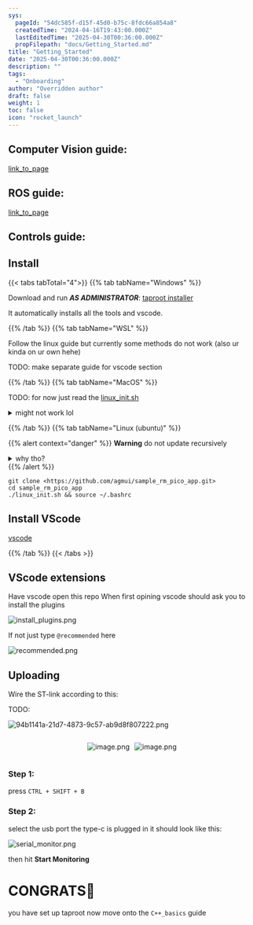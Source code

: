 ```yaml
---
sys:
  pageId: "54dc585f-d15f-45d0-b75c-8fdc66a854a8"
  createdTime: "2024-04-16T19:43:00.000Z"
  lastEditedTime: "2025-04-30T00:36:00.000Z"
  propFilepath: "docs/Getting_Started.md"
title: "Getting_Started"
date: "2025-04-30T00:36:00.000Z"
description: ""
tags:
  - "Onboarding"
author: "Overridden author"
draft: false
weight: 1
toc: false
icon: "rocket_launch"
---
```


## Computer Vision guide:

[link_to_page](86d45bc0-388b-4d26-8848-44f255f73d0e)

## ROS guide:

[link_to_page](3c76c1de-ec8f-46d6-8b0a-294005edc2d5)

## Controls guide:

## Install

{{< tabs tabTotal="4">}}
{{% tab tabName="Windows" %}}

Download and run _**AS ADMINISTRATOR**_: [taproot installer](https://github.com/Thornbots/TeachingFreshies/releases/tag/1.0)

It automatically installs all the tools and vscode.

{{% /tab %}}
{{% tab tabName="WSL" %}}

Follow the linux guide but currently some methods do not work (also ur kinda on ur own hehe)

TODO: make separate guide for vscode section

{{% /tab %}}
{{% tab tabName="MacOS" %}}

TODO: for now just read the [linux_init.sh](https://github.com/agmui/sample_rm_pico_app/blob/main/linux_init.sh)

<details>
<summary>might not work lol</summary>

`brew install libusb pkg-config`

Next install: [vscode](https://code.visualstudio.com/Download)

</details>

{{% /tab %}}
{{% tab tabName="Linux (ubuntu)" %}}

{{% alert context="danger" %}}
**Warning** do not update recursively
<details>
<summary>why tho?</summary>
There are some submodules that may go on for a while (like tinyusb) and I highly
recommend you don't need to get them.
If you want to see what submodules I update just look in `linux_init.sh`
</details>
{{% /alert %}}

```shell
git clone <https://github.com/agmui/sample_rm_pico_app.git>
cd sample_rm_pico_app
./linux_init.sh && source ~/.bashrc
```

## Install VScode

[vscode](https://code.visualstudio.com/Download)

{{% /tab %}}
{{< /tabs >}}

## VScode extensions

Have vscode open this repo
When first opining vscode should ask you to install the plugins

![install_plugins.png](https://prod-files-secure.s3.us-west-2.amazonaws.com/d518164a-d88e-44d1-a4ee-3adb3bd8bce0/89bd30f0-1825-4e77-867b-0a41ce370880/install_plugins.png?X-Amz-Algorithm=AWS4-HMAC-SHA256&X-Amz-Content-Sha256=UNSIGNED-PAYLOAD&X-Amz-Credential=ASIAZI2LB4664RLQJNWM%2F20250805%2Fus-west-2%2Fs3%2Faws4_request&X-Amz-Date=20250805T081400Z&X-Amz-Expires=3600&X-Amz-Security-Token=IQoJb3JpZ2luX2VjEB8aCXVzLXdlc3QtMiJGMEQCIC5UPpKPLUgx3NEu8m%2BbtEMK%2FcBy1QODIDfPFFBHZs9mAiAJh4jWdxODenqS3KA%2BTxzzU0N%2FK7eyh9BVssdEHAw3qCr%2FAwhYEAAaDDYzNzQyMzE4MzgwNSIM04%2BmQ3o6P2GMOGvfKtwDL9feE18Oyxw8TkLPDbqNX87Qivs8sHfZqf6Fs9mLNwphqp3uhutHspzrjg2robxK6a1WFsMbwRHonQo80bEd5ktDqReMrehQ6AQTzU7OQJmFzh6I%2F7%2Bhm90jJ9k%2FJhdBuBQErqh09iUGj8e5N7IzNUkSf5dk147qkb4GlruCZt%2BoyLCpR1QJK%2F4a0K2pS6r5QXcClNfovBTzkX7QZlTh7aS2MGnbAzaSMeOgqdO4hRiVm8Yl5XG8gzpu3Ka63Bh3ap%2BxRTX4UTerAK5pCQZeJEVWAEObAUri0IyZ8iYE6wpnVBiFPQMdPOwdetODZpES5N5VD2Ot3scUCnrs8GAg18f5lghayPLFrxjVcIZi04EzhNN0JwG%2BEAmfshARsYXiFKG5En8Irqlyf64jo6N6NNr7gMbdhim53x7Zi6kxD%2BfcNSTdCzJLCi4mWdCRmHwSorQ8PkicUz2YMgKG32p41DMqVQA%2BI4cLPNPLTwEtoGXHXZudy7g8TEE0FnWzzTfEIDgCwjKmngywKr77djGHiTGK7%2BBJPoG6Ch%2FmOIu%2BmD9%2B7Px%2BnJWQnpDcV55xhq%2F5NjGkvWGZLGzkwpHlnd6WPAt8XYX455hB2nDJgDjHaCGkyYKEHkrRtJOz2ZAw5NrGxAY6pgH6DGR5C15ZAymc6ooWGI3f02yLnAu%2FUlR9uz2aXwmUHa7CAn%2B2IdT%2Bc8kJEdR5PjhzuSJ%2BVqeh1%2BpvAPrIvhq6UlQxFTLlCE45YTcfF92SaZxqly4fENDt2YqAsZCfQV5y52iSQxjMqPTLeISyZ4XO1vuy1n5zDi4hF3XuLB7HqD7XcCQgx653YQHJL3G6BfEey7jZL5su34BSAJqVF8%2FOg8yhpbPr&X-Amz-Signature=5882faaa15866dc02596fba6a5b69721c08f7bfa236638c4003f44aab598f044&X-Amz-SignedHeaders=host&x-amz-checksum-mode=ENABLED&x-id=GetObject)

If not just type `@recommended` here  

![recommended.png](https://prod-files-secure.s3.us-west-2.amazonaws.com/d518164a-d88e-44d1-a4ee-3adb3bd8bce0/61e661e9-5d85-4dfc-be0d-8d2097a5e793/recommended.png?X-Amz-Algorithm=AWS4-HMAC-SHA256&X-Amz-Content-Sha256=UNSIGNED-PAYLOAD&X-Amz-Credential=ASIAZI2LB4664RLQJNWM%2F20250805%2Fus-west-2%2Fs3%2Faws4_request&X-Amz-Date=20250805T081400Z&X-Amz-Expires=3600&X-Amz-Security-Token=IQoJb3JpZ2luX2VjEB8aCXVzLXdlc3QtMiJGMEQCIC5UPpKPLUgx3NEu8m%2BbtEMK%2FcBy1QODIDfPFFBHZs9mAiAJh4jWdxODenqS3KA%2BTxzzU0N%2FK7eyh9BVssdEHAw3qCr%2FAwhYEAAaDDYzNzQyMzE4MzgwNSIM04%2BmQ3o6P2GMOGvfKtwDL9feE18Oyxw8TkLPDbqNX87Qivs8sHfZqf6Fs9mLNwphqp3uhutHspzrjg2robxK6a1WFsMbwRHonQo80bEd5ktDqReMrehQ6AQTzU7OQJmFzh6I%2F7%2Bhm90jJ9k%2FJhdBuBQErqh09iUGj8e5N7IzNUkSf5dk147qkb4GlruCZt%2BoyLCpR1QJK%2F4a0K2pS6r5QXcClNfovBTzkX7QZlTh7aS2MGnbAzaSMeOgqdO4hRiVm8Yl5XG8gzpu3Ka63Bh3ap%2BxRTX4UTerAK5pCQZeJEVWAEObAUri0IyZ8iYE6wpnVBiFPQMdPOwdetODZpES5N5VD2Ot3scUCnrs8GAg18f5lghayPLFrxjVcIZi04EzhNN0JwG%2BEAmfshARsYXiFKG5En8Irqlyf64jo6N6NNr7gMbdhim53x7Zi6kxD%2BfcNSTdCzJLCi4mWdCRmHwSorQ8PkicUz2YMgKG32p41DMqVQA%2BI4cLPNPLTwEtoGXHXZudy7g8TEE0FnWzzTfEIDgCwjKmngywKr77djGHiTGK7%2BBJPoG6Ch%2FmOIu%2BmD9%2B7Px%2BnJWQnpDcV55xhq%2F5NjGkvWGZLGzkwpHlnd6WPAt8XYX455hB2nDJgDjHaCGkyYKEHkrRtJOz2ZAw5NrGxAY6pgH6DGR5C15ZAymc6ooWGI3f02yLnAu%2FUlR9uz2aXwmUHa7CAn%2B2IdT%2Bc8kJEdR5PjhzuSJ%2BVqeh1%2BpvAPrIvhq6UlQxFTLlCE45YTcfF92SaZxqly4fENDt2YqAsZCfQV5y52iSQxjMqPTLeISyZ4XO1vuy1n5zDi4hF3XuLB7HqD7XcCQgx653YQHJL3G6BfEey7jZL5su34BSAJqVF8%2FOg8yhpbPr&X-Amz-Signature=7093d32d9459fd3180e8359e8ee6c8c853371fca1ad4f98a7ec80f079ad73eee&X-Amz-SignedHeaders=host&x-amz-checksum-mode=ENABLED&x-id=GetObject)

## Uploading

Wire the ST-link according to this:

TODO:

![94b1141a-21d7-4873-9c57-ab9d8f807222.png](https://prod-files-secure.s3.us-west-2.amazonaws.com/d518164a-d88e-44d1-a4ee-3adb3bd8bce0/e5fad17d-ab82-4300-9f4c-505ab4b1202c/94b1141a-21d7-4873-9c57-ab9d8f807222.png?X-Amz-Algorithm=AWS4-HMAC-SHA256&X-Amz-Content-Sha256=UNSIGNED-PAYLOAD&X-Amz-Credential=ASIAZI2LB4664RLQJNWM%2F20250805%2Fus-west-2%2Fs3%2Faws4_request&X-Amz-Date=20250805T081400Z&X-Amz-Expires=3600&X-Amz-Security-Token=IQoJb3JpZ2luX2VjEB8aCXVzLXdlc3QtMiJGMEQCIC5UPpKPLUgx3NEu8m%2BbtEMK%2FcBy1QODIDfPFFBHZs9mAiAJh4jWdxODenqS3KA%2BTxzzU0N%2FK7eyh9BVssdEHAw3qCr%2FAwhYEAAaDDYzNzQyMzE4MzgwNSIM04%2BmQ3o6P2GMOGvfKtwDL9feE18Oyxw8TkLPDbqNX87Qivs8sHfZqf6Fs9mLNwphqp3uhutHspzrjg2robxK6a1WFsMbwRHonQo80bEd5ktDqReMrehQ6AQTzU7OQJmFzh6I%2F7%2Bhm90jJ9k%2FJhdBuBQErqh09iUGj8e5N7IzNUkSf5dk147qkb4GlruCZt%2BoyLCpR1QJK%2F4a0K2pS6r5QXcClNfovBTzkX7QZlTh7aS2MGnbAzaSMeOgqdO4hRiVm8Yl5XG8gzpu3Ka63Bh3ap%2BxRTX4UTerAK5pCQZeJEVWAEObAUri0IyZ8iYE6wpnVBiFPQMdPOwdetODZpES5N5VD2Ot3scUCnrs8GAg18f5lghayPLFrxjVcIZi04EzhNN0JwG%2BEAmfshARsYXiFKG5En8Irqlyf64jo6N6NNr7gMbdhim53x7Zi6kxD%2BfcNSTdCzJLCi4mWdCRmHwSorQ8PkicUz2YMgKG32p41DMqVQA%2BI4cLPNPLTwEtoGXHXZudy7g8TEE0FnWzzTfEIDgCwjKmngywKr77djGHiTGK7%2BBJPoG6Ch%2FmOIu%2BmD9%2B7Px%2BnJWQnpDcV55xhq%2F5NjGkvWGZLGzkwpHlnd6WPAt8XYX455hB2nDJgDjHaCGkyYKEHkrRtJOz2ZAw5NrGxAY6pgH6DGR5C15ZAymc6ooWGI3f02yLnAu%2FUlR9uz2aXwmUHa7CAn%2B2IdT%2Bc8kJEdR5PjhzuSJ%2BVqeh1%2BpvAPrIvhq6UlQxFTLlCE45YTcfF92SaZxqly4fENDt2YqAsZCfQV5y52iSQxjMqPTLeISyZ4XO1vuy1n5zDi4hF3XuLB7HqD7XcCQgx653YQHJL3G6BfEey7jZL5su34BSAJqVF8%2FOg8yhpbPr&X-Amz-Signature=993d33361b35dc84adf8ff6baf89b3dd34509d32933328725b8a1a1220c437b0&X-Amz-SignedHeaders=host&x-amz-checksum-mode=ENABLED&x-id=GetObject)

<div style="display: flex;flex-direction: row; column-gap:10px; max-width: 630px;justify-content: center;">
<div>

![image.png](https://prod-files-secure.s3.us-west-2.amazonaws.com/d518164a-d88e-44d1-a4ee-3adb3bd8bce0/210ecb78-1116-4d7b-b9b7-2292f66fa2c2/image.png?X-Amz-Algorithm=AWS4-HMAC-SHA256&X-Amz-Content-Sha256=UNSIGNED-PAYLOAD&X-Amz-Credential=ASIAZI2LB4666TWEO3ZD%2F20250805%2Fus-west-2%2Fs3%2Faws4_request&X-Amz-Date=20250805T081402Z&X-Amz-Expires=3600&X-Amz-Security-Token=IQoJb3JpZ2luX2VjEB8aCXVzLXdlc3QtMiJIMEYCIQDcIdyhkDfaRFgW8su7zjRVrxOuVyag9cODBgxi7CYgHgIhAOOZWKxMq2wufgdKwtzACxSayusXrer5DdS2Vf%2FkGEe9Kv8DCFgQABoMNjM3NDIzMTgzODA1Igz0WVOsiNaCZp4VSQMq3APQhO2gY%2BEvYfIskWPm0ZJpYkw5903WFH8o7T6g6PF8GqpRo8hf8zu%2BFfyDLfh4XsDZYQpYQoZ6JWVdSibNhSG4LSfr25YBe6rfshSHcBTn5cO%2Fka%2FSvt0ngQp9xMmCty2Pe3wWouY%2BvLKn31lIRpnzC2y9Qg%2BWV72xteohFS%2FBHQsuIp8DUafY%2BOvczRG6e1QzRpGfzyl3pO5QIOq%2FWu1KmzZbE%2FHvuaHzgNOLGUyxNlyfnQ2TNhx6Mexccijcv%2F1n3%2FBIjXtuJF%2BOn0QpihDpTvdVGblLCIULAty346%2B3UgliaEhOaA7hg2jr%2BXjdENJOD7eVFqkAsKL%2FAr%2BoAF3HKo%2FZRRTnunuvRbr8nMEPF19ns2O0w4Hqrom6cNpCBW%2FAlWf5GhJ3QIAWYqCAqGaYM%2FkvXZzOZwYIHJUfXZ%2FJdSCSzRVqjymilAlbhEcPYqvgf99W5N0LwIIRX5GH3h6ogeB2GvXwie6ANF3g0F1lI5PTDeO1fFG2JK%2BzBUlVzi9JETfsxZMWNuRtxsU7tzGwZhaFO%2B8L8qFmh0QQFUIGnAxn0YMUPfZcu76Tep3uNidcYGNmZAX4g1fgqENvHet74ORpdb5qn%2BHMqXJCG6kHY6S66LWcUPyL77QoIDDS2sbEBjqkATwiVNebzHfmCeh2vKw%2FwmQ0zVDK0WkkeLoY408eaF6Jesbe%2BNIMXadTUeVpVKxPokJ5IAMCoifcsP3DoBqDcvaEs5A67Efm2S8g7PySdeErslh3ZRbCubjpkrfoCPYwJMqFYhCcrB3Uu2oD7UL8oPgHpcN6kvSTnqEwS71tqJQrQWvT1FnOwr%2FL3naffw%2FvQbuO6r5faYyagsKqUzrjm%2F9wJSGU&X-Amz-Signature=d01ed3c69d93d18fd9282254c7f3500938982d7a011ff71c9b3466293ba1f94a&X-Amz-SignedHeaders=host&x-amz-checksum-mode=ENABLED&x-id=GetObject)

</div>
<div>

![image.png](https://prod-files-secure.s3.us-west-2.amazonaws.com/d518164a-d88e-44d1-a4ee-3adb3bd8bce0/33a0fd0f-8ca6-4a86-8e09-26e95ded1fff/image.png?X-Amz-Algorithm=AWS4-HMAC-SHA256&X-Amz-Content-Sha256=UNSIGNED-PAYLOAD&X-Amz-Credential=ASIAZI2LB466RWHWSHPR%2F20250805%2Fus-west-2%2Fs3%2Faws4_request&X-Amz-Date=20250805T081402Z&X-Amz-Expires=3600&X-Amz-Security-Token=IQoJb3JpZ2luX2VjEB8aCXVzLXdlc3QtMiJGMEQCIFA6YgzAb6zej9e%2BBt4%2FYLqpJmAb0U%2F9q3sGqbNpxGD9AiBYla8VehGjf0SA4RQc465scviap8W3hPPreRrdQMt71Cr%2FAwhYEAAaDDYzNzQyMzE4MzgwNSIMRsrWaZrXI8k%2Fe2rSKtwDpg0P4zpmAH6Po91zC%2BZOv1ieLCpSwF8L2miSmBZyBB1n4mM7zOU%2ByH%2FbXjF5nAh7IiyYYKnGloRz5hG0VE3SuFvfpzEJ79m%2FEtmyIgSItvhIEZlmzJvQwtDc3WaieZ1WBs9A6S02oTy%2B5qcOJ1rCVt4dD70AitpoxD7aEb8Xxdsn7h3Dx7ljk4LW%2F614Mk%2B2hDCdsLrplBA4QQhfZ6jM%2FMetqEekDouGgZTMsaIX0cRZjFGWSf7iROxiw0UReiVkCaQLDAXniuZGh%2Bos7jp03bQbhYMVpNs8ysg5JArjCmGjULQNVI5VmOSoYI6iscKYCHMF8gfTe1xWqX91SvyvCtYRKI5868Ay3Q5h8IAJoIAyGdpJOYVUWdZ12QcB6BTHpQ7zlNDf8juoqFs%2FLawJQSGH4QAunQRra7zholUz6a1obmrA5c22kiFjqAP%2B14KMPqWzEs0w80Pmp6vbxrsHw1XhLNaa3LU8Rw6WvccRadZY76aTX9rFBVfv5b0vBNu6AOOz8MeQIEaG6dJNzXatS%2BxzwKh%2BLtseJcHkXX2gStM4XxehtI%2FwTTy7lZudyplqfGlYL%2Bia8tP4F%2BjJzjHho8Fvd96W4UdcFm77geNKCrMXDmpcj6387CHTFm8wodvGxAY6pgFMu5fBcAi0RqQfcme554UizfwJkj5Iy2H74%2B6jWyJElig6yh7IXZ1wIH%2FtPVrr1%2Bv0PKi5bCh433szkGsvSostGbHIbJ8qMHsO%2BHsgxlI7SYMr5I2zL0vNClnoJg3MNta8GggfSKztXIRD4GTX8paPw2NrbXRhiS1uLWem00CF0IAhHXcn3%2F7Lj4mMklVEVCg5JCNf0mAZTsQxsbwLLsecUakj5%2BIa&X-Amz-Signature=e51eec875b39017bc034231d0c1cdaa1bcfd5375c84d122e9d980416b9218dd2&X-Amz-SignedHeaders=host&x-amz-checksum-mode=ENABLED&x-id=GetObject)

</div>
</div>

### Step 1:

press `CTRL + SHIFT + B`

### Step 2:

select the usb port the type-c is plugged in it should look like this:

![serial_monitor.png](https://prod-files-secure.s3.us-west-2.amazonaws.com/d518164a-d88e-44d1-a4ee-3adb3bd8bce0/f03f4774-05d4-4393-b6a0-d5efb6d315ab/serial_monitor.png?X-Amz-Algorithm=AWS4-HMAC-SHA256&X-Amz-Content-Sha256=UNSIGNED-PAYLOAD&X-Amz-Credential=ASIAZI2LB4664RLQJNWM%2F20250805%2Fus-west-2%2Fs3%2Faws4_request&X-Amz-Date=20250805T081400Z&X-Amz-Expires=3600&X-Amz-Security-Token=IQoJb3JpZ2luX2VjEB8aCXVzLXdlc3QtMiJGMEQCIC5UPpKPLUgx3NEu8m%2BbtEMK%2FcBy1QODIDfPFFBHZs9mAiAJh4jWdxODenqS3KA%2BTxzzU0N%2FK7eyh9BVssdEHAw3qCr%2FAwhYEAAaDDYzNzQyMzE4MzgwNSIM04%2BmQ3o6P2GMOGvfKtwDL9feE18Oyxw8TkLPDbqNX87Qivs8sHfZqf6Fs9mLNwphqp3uhutHspzrjg2robxK6a1WFsMbwRHonQo80bEd5ktDqReMrehQ6AQTzU7OQJmFzh6I%2F7%2Bhm90jJ9k%2FJhdBuBQErqh09iUGj8e5N7IzNUkSf5dk147qkb4GlruCZt%2BoyLCpR1QJK%2F4a0K2pS6r5QXcClNfovBTzkX7QZlTh7aS2MGnbAzaSMeOgqdO4hRiVm8Yl5XG8gzpu3Ka63Bh3ap%2BxRTX4UTerAK5pCQZeJEVWAEObAUri0IyZ8iYE6wpnVBiFPQMdPOwdetODZpES5N5VD2Ot3scUCnrs8GAg18f5lghayPLFrxjVcIZi04EzhNN0JwG%2BEAmfshARsYXiFKG5En8Irqlyf64jo6N6NNr7gMbdhim53x7Zi6kxD%2BfcNSTdCzJLCi4mWdCRmHwSorQ8PkicUz2YMgKG32p41DMqVQA%2BI4cLPNPLTwEtoGXHXZudy7g8TEE0FnWzzTfEIDgCwjKmngywKr77djGHiTGK7%2BBJPoG6Ch%2FmOIu%2BmD9%2B7Px%2BnJWQnpDcV55xhq%2F5NjGkvWGZLGzkwpHlnd6WPAt8XYX455hB2nDJgDjHaCGkyYKEHkrRtJOz2ZAw5NrGxAY6pgH6DGR5C15ZAymc6ooWGI3f02yLnAu%2FUlR9uz2aXwmUHa7CAn%2B2IdT%2Bc8kJEdR5PjhzuSJ%2BVqeh1%2BpvAPrIvhq6UlQxFTLlCE45YTcfF92SaZxqly4fENDt2YqAsZCfQV5y52iSQxjMqPTLeISyZ4XO1vuy1n5zDi4hF3XuLB7HqD7XcCQgx653YQHJL3G6BfEey7jZL5su34BSAJqVF8%2FOg8yhpbPr&X-Amz-Signature=b9e9bed0faf4248e21e53469b56e813c13c52e698ce90f70a990144ddc68664c&X-Amz-SignedHeaders=host&x-amz-checksum-mode=ENABLED&x-id=GetObject)

then hit **Start Monitoring**

# CONGRATS🎉

you have set up taproot now move onto the `C++_basics` guide
